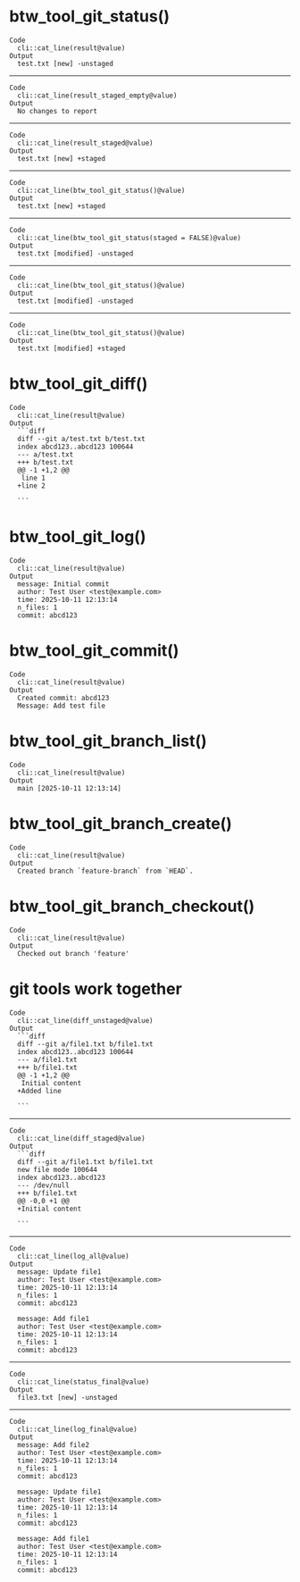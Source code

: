 # btw_tool_git_status()

    Code
      cli::cat_line(result@value)
    Output
      test.txt [new] -unstaged

---

    Code
      cli::cat_line(result_staged_empty@value)
    Output
      No changes to report

---

    Code
      cli::cat_line(result_staged@value)
    Output
      test.txt [new] +staged

---

    Code
      cli::cat_line(btw_tool_git_status()@value)
    Output
      test.txt [new] +staged

---

    Code
      cli::cat_line(btw_tool_git_status(staged = FALSE)@value)
    Output
      test.txt [modified] -unstaged

---

    Code
      cli::cat_line(btw_tool_git_status()@value)
    Output
      test.txt [modified] -unstaged

---

    Code
      cli::cat_line(btw_tool_git_status()@value)
    Output
      test.txt [modified] +staged

# btw_tool_git_diff()

    Code
      cli::cat_line(result@value)
    Output
      ```diff
      diff --git a/test.txt b/test.txt
      index abcd123..abcd123 100644
      --- a/test.txt
      +++ b/test.txt
      @@ -1 +1,2 @@
       line 1
      +line 2
      
      ```

# btw_tool_git_log()

    Code
      cli::cat_line(result@value)
    Output
      message: Initial commit
      author: Test User <test@example.com>
      time: 2025-10-11 12:13:14
      n_files: 1
      commit: abcd123

# btw_tool_git_commit()

    Code
      cli::cat_line(result@value)
    Output
      Created commit: abcd123
      Message: Add test file

# btw_tool_git_branch_list()

    Code
      cli::cat_line(result@value)
    Output
      main [2025-10-11 12:13:14] 

# btw_tool_git_branch_create()

    Code
      cli::cat_line(result@value)
    Output
      Created branch `feature-branch` from `HEAD`.

# btw_tool_git_branch_checkout()

    Code
      cli::cat_line(result@value)
    Output
      Checked out branch 'feature'

# git tools work together

    Code
      cli::cat_line(diff_unstaged@value)
    Output
      ```diff
      diff --git a/file1.txt b/file1.txt
      index abcd123..abcd123 100644
      --- a/file1.txt
      +++ b/file1.txt
      @@ -1 +1,2 @@
       Initial content
      +Added line
      
      ```

---

    Code
      cli::cat_line(diff_staged@value)
    Output
      ```diff
      diff --git a/file1.txt b/file1.txt
      new file mode 100644
      index abcd123..abcd123
      --- /dev/null
      +++ b/file1.txt
      @@ -0,0 +1 @@
      +Initial content
      
      ```

---

    Code
      cli::cat_line(log_all@value)
    Output
      message: Update file1
      author: Test User <test@example.com>
      time: 2025-10-11 12:13:14
      n_files: 1
      commit: abcd123
      
      message: Add file1
      author: Test User <test@example.com>
      time: 2025-10-11 12:13:14
      n_files: 1
      commit: abcd123

---

    Code
      cli::cat_line(status_final@value)
    Output
      file3.txt [new] -unstaged

---

    Code
      cli::cat_line(log_final@value)
    Output
      message: Add file2
      author: Test User <test@example.com>
      time: 2025-10-11 12:13:14
      n_files: 1
      commit: abcd123
      
      message: Update file1
      author: Test User <test@example.com>
      time: 2025-10-11 12:13:14
      n_files: 1
      commit: abcd123
      
      message: Add file1
      author: Test User <test@example.com>
      time: 2025-10-11 12:13:14
      n_files: 1
      commit: abcd123

